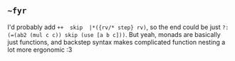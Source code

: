 ## `~fyr`
I'd probably add `++  skip  |*({rv/* step} rv)`, so the end could be just `?:(=(ab2 (mul c c)) skip (use [a b c]))`. But yeah, monads are basically just functions, and backstep syntax makes complicated function nesting a lot more ergonomic :3